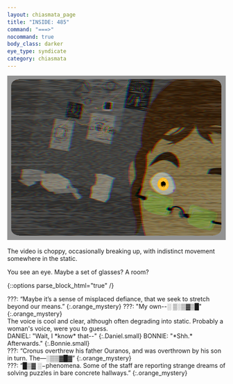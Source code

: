 ```yaml
---
layout: chiasmata_page
title: "INSIDE: 485"
command: "===>"
nocommand: true
body_class: darker
eye_type: syndicate
category: chiasmata
---
```


![485](/chiasmata/images/narrative/483.png)

The video is choppy, occasionally breaking up, with indistinct movement somewhere in the static.

You see an eye. Maybe a set of glasses? A room?

{::options parse_block_html="true" /}
<div class="dialogue">
???: “Maybe it’s a sense of misplaced defiance, that we seek to stretch beyond our means.”
{:.orange_mystery}
???: "My own--░ ▒░▒▓▒█"
{:.orange_mystery}
</div>
The voice is cool and clear, although often degrading into static. Probably a woman's voice, were you to guess.

<div class="dialogue">
DANIEL: "Wait, I *know* that--"
{:.Daniel.small}
BONNIE: "*Shh.* Afterwards."
{:.Bonnie.small}
<br>
???: “Cronus overthrew his father Ouranos, and was overthrown by his son in turn. The—░▒▒▓█▓”
{:.orange_mystery}
<br>
???: “█▒▓ ░−phenomena. Some of the staff are reporting strange dreams of solving puzzles in bare concrete hallways.”
{:.orange_mystery}
</div>

